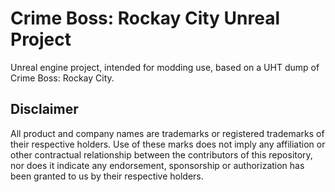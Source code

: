 # Crime Boss: Rockay City Unreal Project

Unreal engine project, intended for modding use, based on a UHT dump of Crime Boss: Rockay City.

## Disclaimer
All product and company names are trademarks or registered trademarks of their respective holders.
Use of these marks does not imply any affiliation or other contractual relationship between
the contributors of this repository, nor does it indicate any endorsement, sponsorship or authorization
has been granted to us by their respective holders.
